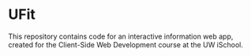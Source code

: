 # UFit
This repository contains code for an interactive information web app, created for the Client-Side Web Development course at the UW iSchool.
